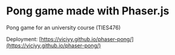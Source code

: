 # Pong game made with Phaser.js

Pong game for an university course (TIES476)

Deployment: [https://viciyy.github.io/phaser-pong/](https://viciyy.github.io/phaser-pong/)